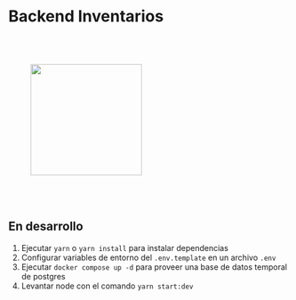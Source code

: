 # Backend Inventarios


<img src="https://www.svgrepo.com/show/373872/nestjs.svg" width="200" height="200" style="margin: 50px 40px;" />

## En desarrollo
1. Ejecutar `yarn` o `yarn install` para instalar dependencias
2. Configurar variables de entorno del `.env.template` en un archivo `.env`
3. Ejecutar `docker compose up -d` para proveer una base de datos temporal de postgres
4. Levantar node con el comando `yarn start:dev`